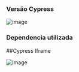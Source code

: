 ### Versão Cypress
![image](https://user-images.githubusercontent.com/50705825/172053002-87c12407-6539-4d34-aa54-0905980b41bd.png)

### Dependencia utilizada
##Cypress Iframe

![image](https://user-images.githubusercontent.com/50705825/172053041-42ab2734-e4fb-4d1a-ad3b-a9fb911fa1a2.png)

